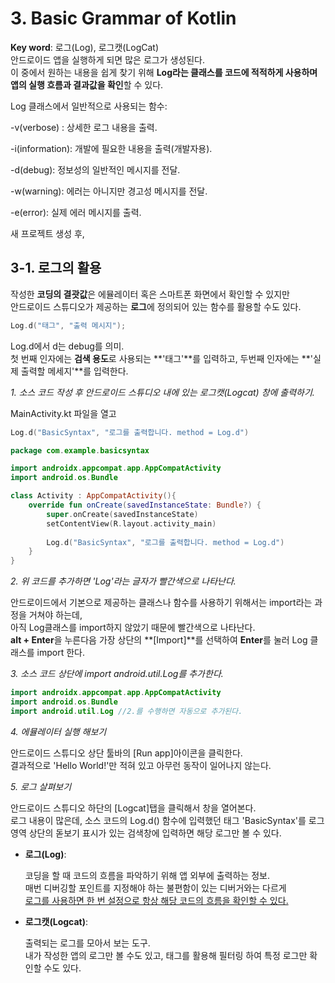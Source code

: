# 3. Basic Grammar of Kotlin

**Key word**: 로그(Log), 로그캣(LogCat)<br>안드로이드 앱을 실행하게 되면 많은 로그가 생성된다.<br> 이 중에서 원하는 내용을 쉽게 찾기 위해 **Log라는 클래스를 코드에 적적하게 사용하며 앱의 실행 흐름과 결과값을 확인**할 수 있다.

Log 클래스에서 일반적으로 사용되는 함수:

-v(verbose) : 상세한 로그 내용을 출력.

-i(information): 개발에 필요한 내용을 출력(개발자용).

-d(debug): 정보성의 일반적인 메시지를 전달.

-w(warning): 에러는 아니지만 경고성 메시지를 전달.

-e(error): 실제 에러 메시지를 출력.



새 프로젝트 생성 후,

## 3-1. 로그의 활용

작성한 **코딩의 결괏값**은 에뮬레이터 혹은 스마트폰 화면에서 확인할 수 있지만<br>안드로이드 스튜디오가 제공하는 **로그**에 정의되어 있는 함수를 활용할 수도 있다.

```kotlin
Log.d("태그", "출력 메시지");
```

Log.d에서 d는 debug를 의미.<br> 첫 번째 인자에는 **검색 용도**로 사용되는 **'태그'**를 입력하고, 두번째 인자에는 **'실제 출력할 메세지'**를 입력한다.

*1. 소스 코드 작성 후 안드로이드 스튜디오 내에 있는 로그캣(Logcat) 창에 출력하기.*

MainActivity.kt 파일을 열고 

```kotlin
Log.d("BasicSyntax", "로그를 출력합니다. method = Log.d")
```



```kotlin
package com.example.basicsyntax

import androidx.appcompat.app.AppCompatActivity
import android.os.Bundle

class Activity : AppCompatActivity(){
    override fun onCreate(savedInstanceState: Bundle?) {
        super.onCreate(savedInstanceState)
        setContentView(R.layout.activity_main)
        
        Log.d("BasicSyntax", "로그를 출력합니다. method = Log.d")
    }
}
```



*2. 위 코드를 추가하면 'Log'라는 글자가 빨간색으로 나타난다.*

안드로이드에서 기본으로 제공하는 클래스나 함수를 사용하기 위해서는 import라는 과정을 거쳐야 하는데,<br>아직 Log클래스를 import하지 않았기 때문에 빨간색으로 나타난다. <br>**alt + Enter**을 누른다음 가장 상단의 **[Import]**를 선택하여 **Enter**를 눌러  Log 클래스를 import 한다.



*3. 소스 코드 상단에 import android.util.Log를 추가한다.*

```kotlin
import androidx.appcompat.app.AppCompatActivity
import android.os.Bundle
import android.util.Log //2.를 수행하면 자동으로 추가된다.
```



*4. 에뮬레이터 실행 해보기*

안드로이드 스튜디오 상단 툴바의 [Run app]아이콘을 클릭한다.<br>결과적으로 'Hello World!'만 적혀 있고 아무런 동작이 일어나지 않는다.

*5. 로그 살펴보기*

안드로이드 스튜디오 하단의 [Logcat]탭을 클릭해서 창을 열어본다. <br>로그 내용이 많은데, 소스 코드의 Log.d() 함수에 입력했던 태그 'BasicSyntax'를 로그 영역 상단의 돋보기 표시가 있는 검색창에 입력하면 해당 로그만 볼 수 있다.



- **로그(Log)**: 

  코딩을 할 때 코드의 흐름을 파악하기 위해 앱 외부에 출력하는 정보.<br>매번 디버깅할 포인트를 지정해야 하는 불편함이 있는 디버거와는 다르게 <br><u>로그를 사용하면 한 번 설정으로 항상 해당 코드의 흐름을 확인할 수 있다.</u>

- **로그캣(Logcat)**:

  출력되는 로그를 모아서 보는 도구.<br>내가 작성한 앱의 로그만 볼 수도 있고, 태그를 활용해 필터링 하여 특정 로그만 확인할 수도 있다.